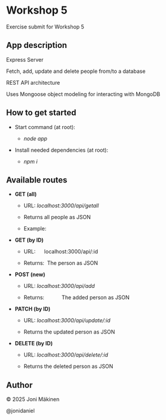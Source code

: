 # Workshop 5

Exercise submit for Workshop 5

## App description

Express Server

Fetch, add, update and delete people from/to a database

REST API architecture

Uses Mongoose object modeling for interacting with MongoDB

## How to get started

- Start command (at root):

  - _node app_

- Install needed dependencies (at root):

  - _npm i_

## Available routes

- **GET (all)**

  - URL: _localhost:3000/api/getall_

  - Returns all people as JSON

  - Example:

- **GET (by ID)**

  - URL:&nbsp;&nbsp;&nbsp;&nbsp;&nbsp;&nbsp;localhost:3000/api/:id

  - Returns:&nbsp;&nbsp;The person as JSON

- **POST (new)**

  - URL: _localhost:3000/api/add_

  - Returns:&nbsp;&nbsp;&nbsp;&nbsp;&nbsp;&nbsp;&nbsp;&nbsp;&nbsp;&nbsp;&nbsp;&nbsp;The added person as JSON

- **PATCH (by ID)**

  - URL: _localhost:3000/api/update/:id_

  - Returns the updated person as JSON

- **DELETE (by ID)**

  - URL: _localhost:3000/api/delete/:id_

  - Returns the deleted person as JSON

## Author

© 2025 Joni Mäkinen

@jonidaniel

